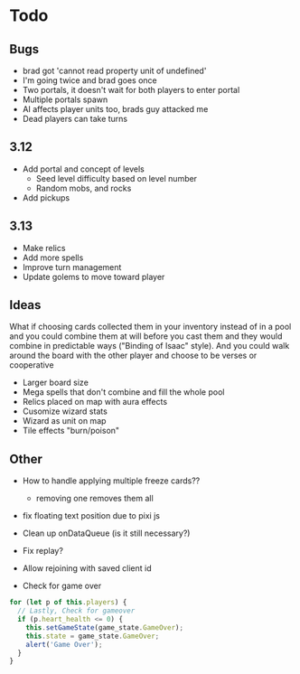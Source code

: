 # Todo

## Bugs

- brad got 'cannot read property unit of undefined'
- I'm going twice and brad goes once
- Two portals, it doesn't wait for both players to enter portal
- Multiple portals spawn
- AI affects player units too, brads guy attacked me
- Dead players can take turns

## 3.12

- Add portal and concept of levels
  - Seed level difficulty based on level number
  - Random mobs, and rocks
- Add pickups

## 3.13

- Make relics
- Add more spells
- Improve turn management
- Update golems to move toward player

## Ideas

What if choosing cards collected them in your inventory instead of in a pool and you could combine them at will before you cast them and they would combine in predictable ways ("Binding of Isaac" style). And you could walk around the board with the other player and choose to be verses or cooperative

- Larger board size
- Mega spells that don't combine and fill the whole pool
- Relics placed on map with aura effects
- Cusomize wizard stats
- Wizard as unit on map
- Tile effects "burn/poison"

## Other

- How to handle applying multiple freeze cards??
  - removing one removes them all
- fix floating text position due to pixi js
- Clean up onDataQueue (is it still necessary?)
- Fix replay?

- Allow rejoining with saved client id

- Check for game over

```js
for (let p of this.players) {
  // Lastly, Check for gameover
  if (p.heart_health <= 0) {
    this.setGameState(game_state.GameOver);
    this.state = game_state.GameOver;
    alert('Game Over');
  }
}
```
